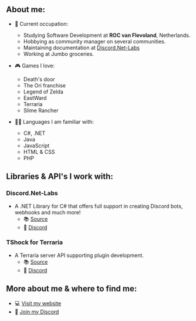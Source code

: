 ## About me:

* 🏫 Current occupation:
  * Studying Software Development at **ROC van Flevoland**, Netherlands.
  * Hobbying as community manager on several communities.
  * Maintaining documentation at [Discord.Net-Labs](https://github.com/Discord-Net-Labs/Discord.Net-Labs)
  * Working at Jumbo groceries.

* 🎮 Games I love:
  * Death's door
  * The Ori franchise 
  * Legend of Zelda
  * EastWard
  * Terraria
  * Slime Rancher

* 👨‍💻 Languages I am familiar with:
  * C#, .NET
  * Java 
  * JavaScript
  * HTML & CSS
  * PHP

## Libraries & API's I work with:

### Discord.Net-Labs
* A .NET Library for C# that offers full support in creating Discord bots, webhooks and much more!
  * 📚 [Source](https://github.com/Discord-Net-Labs/Discord.Net-Labs)
  * 🔗 [Discord](https://invite.discord-net-labs.com)

### TShock for Terraria
* A Terraria server API supporting plugin development.
  * 📚 [Source](https://github.com/Pryaxis/TShock)
  * 🔗 [Discord](https://discord.com/invite/Cav9nYX)

## More about me & where to find me:

* 💻 [Visit my website](https://rozen.one)
* 🔗 [Join my Discord](https://pixelgalactic.com/discord)
